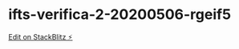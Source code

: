 # ifts-verifica-2-20200506-rgeif5

[Edit on StackBlitz ⚡️](https://stackblitz.com/edit/ifts-verifica-2-20200506-rgeif5)